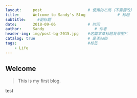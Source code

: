 ```yaml
---
layout:     post                    # 使用的布局（不需要改）
title:      Welcome to Sandy's Blog              # 标题 
subtitle:     #副标题
date:       2018-09-06              # 时间
author:     Sandy                      # 作者
header-img: img/post-bg-2015.jpg    #这篇文章标题背景图片
catalog: true                       # 是否归档
tags:                               #标签
    - Life
---
```


## Welcome 
>This is my first blog.

test

 

